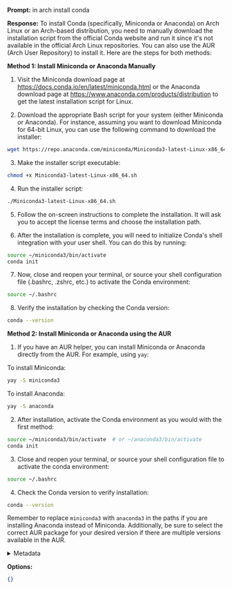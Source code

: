 **Prompt:**
in arch install conda

**Response:**
To install Conda (specifically, Miniconda or Anaconda) on Arch Linux or an Arch-based distribution, you need to manually download the installation script from the official Conda website and run it since it's not available in the official Arch Linux repositories. You can also use the AUR (Arch User Repository) to install it. Here are the steps for both methods:

**Method 1: Install Miniconda or Anaconda Manually**

1. Visit the Miniconda download page at https://docs.conda.io/en/latest/miniconda.html or the Anaconda download page at https://www.anaconda.com/products/distribution to get the latest installation script for Linux.

2. Download the appropriate Bash script for your system (either Miniconda or Anaconda). For instance, assuming you want to download Miniconda for 64-bit Linux, you can use the following command to download the installer:

```bash
wget https://repo.anaconda.com/miniconda/Miniconda3-latest-Linux-x86_64.sh
```

3. Make the installer script executable:

```bash
chmod +x Miniconda3-latest-Linux-x86_64.sh
```

4. Run the installer script:

```bash
./Miniconda3-latest-Linux-x86_64.sh
```

5. Follow the on-screen instructions to complete the installation. It will ask you to accept the license terms and choose the installation path.

6. After the installation is complete, you will need to initialize Conda's shell integration with your user shell. You can do this by running:

```bash
source ~/miniconda3/bin/activate
conda init
```

7. Now, close and reopen your terminal, or source your shell configuration file (.bashrc, .zshrc, etc.) to activate the Conda environment:

```bash
source ~/.bashrc
```

8. Verify the installation by checking the Conda version:

```bash
conda --version
```

**Method 2: Install Miniconda or Anaconda using the AUR**

1. If you have an AUR helper, you can install Miniconda or Anaconda directly from the AUR. For example, using `yay`:

To install Miniconda:

```bash
yay -S miniconda3
```

To install Anaconda:

```bash
yay -S anaconda
```

2. After installation, activate the Conda environment as you would with the first method:

```bash
source ~/miniconda3/bin/activate  # or ~/anaconda3/bin/activate
conda init
```

3. Close and reopen your terminal, or source your shell configuration file to activate the conda environment:

```bash
source ~/.bashrc
```

4. Check the Conda version to verify installation:

```bash
conda --version
```

Remember to replace `miniconda3` with `anaconda3` in the paths if you are installing Anaconda instead of Miniconda. Additionally, be sure to select the correct AUR package for your desired version if there are multiple versions available in the AUR.

<details><summary>Metadata</summary>

- Duration: 37987 ms
- Datetime: 2023-12-10T22:38:28.295931
- Model: gpt-4-1106-preview

</details>

**Options:**
```json
{}
```


